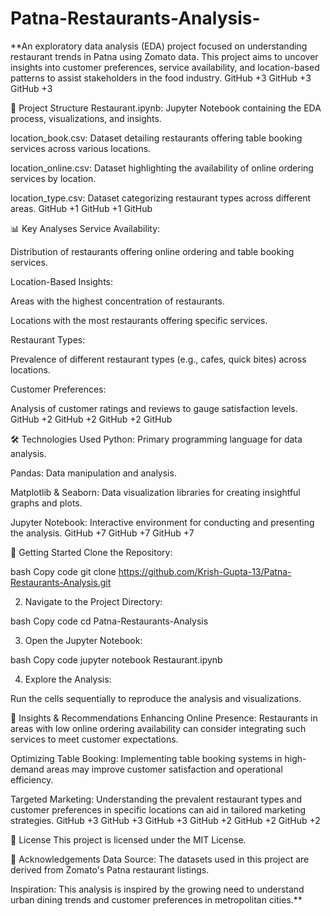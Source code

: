 # Patna-Restaurants-Analysis-
**An exploratory data analysis (EDA) project focused on understanding restaurant trends in Patna using Zomato data. This project aims to uncover insights into customer preferences, service availability, and location-based patterns to assist stakeholders in the food industry.
GitHub
+3
GitHub
+3
GitHub
+3

📁 Project Structure
Restaurant.ipynb: Jupyter Notebook containing the EDA process, visualizations, and insights.

location_book.csv: Dataset detailing restaurants offering table booking services across various locations.

location_online.csv: Dataset highlighting the availability of online ordering services by location.

location_type.csv: Dataset categorizing restaurant types across different areas.
GitHub
+1
GitHub
+1
GitHub

📊 Key Analyses
Service Availability:

Distribution of restaurants offering online ordering and table booking services.

Location-Based Insights:

Areas with the highest concentration of restaurants.

Locations with the most restaurants offering specific services.

Restaurant Types:

Prevalence of different restaurant types (e.g., cafes, quick bites) across locations.

Customer Preferences:

Analysis of customer ratings and reviews to gauge satisfaction levels.
GitHub
+2
GitHub
+2
GitHub
+2
GitHub

🛠️ Technologies Used
Python: Primary programming language for data analysis.

Pandas: Data manipulation and analysis.

Matplotlib & Seaborn: Data visualization libraries for creating insightful graphs and plots.

Jupyter Notebook: Interactive environment for conducting and presenting the analysis.
GitHub
+7
GitHub
+7
GitHub
+7

🚀 Getting Started
Clone the Repository:

bash
Copy code
git clone https://github.com/Krish-Gupta-13/Patna-Restaurants-Analysis.git

2. Navigate to the Project Directory:

bash
Copy code
cd Patna-Restaurants-Analysis

3. Open the Jupyter Notebook:

bash
Copy code
jupyter notebook Restaurant.ipynb

4. Explore the Analysis:

Run the cells sequentially to reproduce the analysis and visualizations.

📌 Insights & Recommendations
Enhancing Online Presence: Restaurants in areas with low online ordering availability can consider integrating such services to meet customer expectations.

Optimizing Table Booking: Implementing table booking systems in high-demand areas may improve customer satisfaction and operational efficiency.

Targeted Marketing: Understanding the prevalent restaurant types and customer preferences in specific locations can aid in tailored marketing strategies.
GitHub
+3
GitHub
+3
GitHub
+3
GitHub
+2
GitHub
+2
GitHub
+2

📄 License
This project is licensed under the MIT License.

🙌 Acknowledgements
Data Source: The datasets used in this project are derived from Zomato's Patna restaurant listings.

Inspiration: This analysis is inspired by the growing need to understand urban dining trends and customer preferences in metropolitan cities.**
